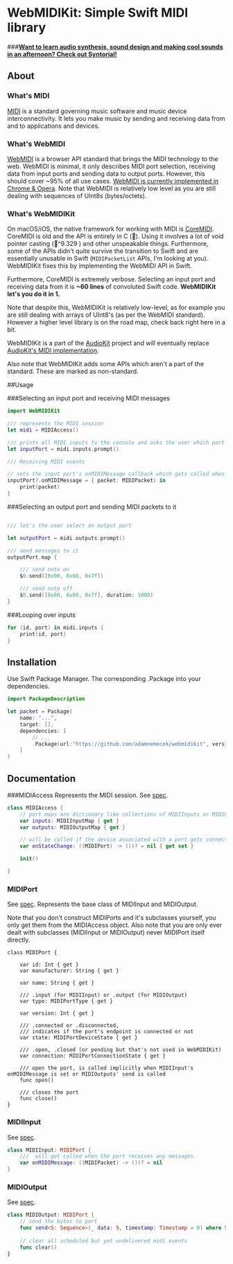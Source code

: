 # WebMIDIKit: Simple Swift MIDI library

###__[Want to learn audio synthesis, sound design and making cool sounds in an afternoon? Check out Syntorial!](http://www.syntorial.com/#a_aid=AudioKit)__

## About

### What's MIDI 

[MIDI](https://en.wikipedia.org/wiki/MIDI) is a standard governing music software and music device interconnectivity. It lets you make music by sending and receiving data from and to applications and devices.

### What's WebMIDI

[WebMIDI](https://webaudio.github.io/web-midi-api/) is a browser API standard that brings the MIDI technology to the web. WebMIDI is minimal, it only describes MIDI port selection, receiving data from input ports and sending data to output ports. However, this should cover ~95% of all use cases. [WebMIDI is currently implemented in Chrome & Opera](http://caniuse.com/#feat=midi). Note that WebMIDI is relatively low level as you are still dealing with sequences of UInt8s (bytes/octets).


### What's WebMIDIKit
On macOS/iOS, the native framework for working with MIDI is [CoreMIDI](https://developer.apple.com/reference/coremidi).
CoreMIDI is old and the API is entirely in C (💩). Using it involves a lot of void pointer casting (💩^9.329 ) and other unspeakable things. Furthermore, some of the APIs didn't quite survive the transition to Swift and are essentially unusable in Swift (`MIDIPacketList` APIs, I'm looking at you). WebMIDIKit fixes this by implementing the WebMIDI API in Swift.

Furthermore, CoreMIDI is extremely verbose. Selecting an input port and receiving data from it is __~60 lines__ of convoluted Swift code. __WebMIDIKit let's you do it in 1.__ 


Note that despite this, WebMIDIKit is relatively low-level, as for example you are still dealing with arrays of UInt8's (as per the WebMIDI standard). However a higher level library is on the road map, check back right here in a bit.

WebMIDIKit is a part of the [AudioKit](https://githib.com/audiokit/audiokit) project and will eventually replace [AudioKit's MIDI implementation](https://github.com/audiokit/AudioKit/tree/master/AudioKit/Common/MIDI).

Also note that WebMIDIKit adds some APIs which aren't a part of the standard. These are marked as non-standard.


##Usage

###Selecting an input port and receiving MIDI messages

```swift
import WebMIDIKit

/// represents the MIDI session
let midi = MIDIAccess()

/// prints all MIDI inputs to the console and asks the user which port they want to select
let inputPort = midi.inputs.prompt()

/// Receiving MIDI events 

// sets the input port's onMIDIMessage callback which gets called when the port receives any MIDI messages
inputPort?.onMIDIMessage = { packet: MIDIPacket) in 
	print(packet)
}

```


###Selecting an output port and sending MIDI packets to it
```swift

/// let's the user select an output port

let outputPort = midi.outputs.prompt()

/// send messages to it
outputPort.map {

	/// send note on
	$0.send([0x90, 0x60, 0x7f])

	/// send note off
	$0.send([0x80, 0x60, 0x7f], duration: 1000)
}
```

###Looping over inputs



```swift
for (id, port) in midi.inputs {
	print(id, port)
}
```



## Installation

Use Swift Package Manager. The corresponding .Package into your dependencies.
```swift
import PackageDescription

let packet = Package(
	name: "...",
	target: [],
	dependencies: [
		// ...
		.Package(url:"https://github.com/adamnemecek/webmidikit", version: 1)
	]
)
```

## Documentation

###MIDIAccess
Represents the MIDI session. See [spec](https://www.w3.org/TR/webmidi/#midiaccess-interface).

```swift
class MIDIAccess {
	// port maps are dictionary like collections of MIDIInputs or MIDIOutputs that are indexed with the port's id
	var inputs: MIDIInputMap { get }
	var outputs: MIDIOutputMap { get }

	// will be called if the device associated with a port gets connected or disconnected
	var onStateChange: ((MIDIPort) -> ())? = nil { get set }

	init()

}
```

### MIDIPort

See [spec](https://www.w3.org/TR/webmidi/#midiport-interface). Represents the base class of MIDIInput and MIDIOutput.

Note that you don't construct MIDIPorts and it's subclasses yourself, you only get them from the MIDIAccess object. Also note that you are only ever dealt with subclasses (MIDIInput or MIDIOutput) never MIDIPort itself directly.

```
class MIDIPort {

    var id: Int { get }
    var manufacturer: String { get }

    var name: String { get }

	/// .input (for MIDIInput) or .output (for MIDIOutput)
    var type: MIDIPortType { get }

	var version: Int { get }

	/// .connected or .disconnected,
	/// indicates if the port's endpoint is connected or not
	var state: MIDIPortDeviceState { get }

	/// .open, .closed (or pending but that's not used in WebMIDIKit)
    var connection: MIDIPortConnectionState { get }

	/// open the port, is called implicitly when MIDIInput's onMIDIMessage is set or MIDIOutputs' send is called
	func open()

	/// closes the port
	func close()
}
```

### MIDIInput

See [spec](https://www.w3.org/TR/webmidi/#midiinput-interface).

```swift
class MIDIInput: MIDIPort {
	///  will get called when the port receives any messages.
	var onMIDIMessage: ((MIDIPacket) -> ())? = nil
}
```


### MIDIOutput


See [spec](https://www.w3.org/TR/webmidi/#midioutput-interface).
```swift
class MIDIOutput: MIDIPort {
	// send the bytes to port
	func send<S: Sequence>(_ data: S, timestamp: Timestamp = 0) where S.Iterator.Element == UInt8
	
	// clear all scheduled but yet undelivered midi events
	func clear()
}
```




